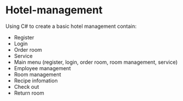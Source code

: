 # Hotel-management
Using C# to create a basic hotel management contain:
- Register
- Login
- Order room
- Service
- Main menu (register, login, order room, room management, service)
- Employee management
- Room management
- Recipe infomation
- Check out
- Return room
